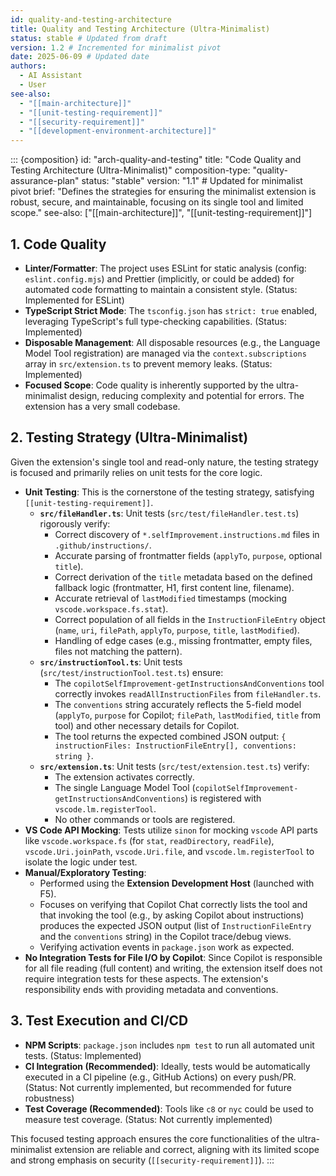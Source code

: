 ```yaml
---
id: quality-and-testing-architecture
title: Quality and Testing Architecture (Ultra-Minimalist)
status: stable # Updated from draft
version: 1.2 # Incremented for minimalist pivot
date: 2025-06-09 # Updated date
authors:
  - AI Assistant
  - User
see-also:
  - "[[main-architecture]]"
  - "[[unit-testing-requirement]]"
  - "[[security-requirement]]"
  - "[[development-environment-architecture]]"
---
```

::: {composition}
id: "arch-quality-and-testing"
title: "Code Quality and Testing Architecture (Ultra-Minimalist)"
composition-type: "quality-assurance-plan"
status: "stable"
version: "1.1" # Updated for minimalist pivot
brief: "Defines the strategies for ensuring the minimalist extension is robust, secure, and maintainable, focusing on its single tool and limited scope."
see-also: ["[[main-architecture]]", "[[unit-testing-requirement]]"]

## 1. Code Quality

*   **Linter/Formatter**: The project uses ESLint for static analysis (config: `eslint.config.mjs`) and Prettier (implicitly, or could be added) for automated code formatting to maintain a consistent style. (Status: Implemented for ESLint)
*   **TypeScript Strict Mode**: The `tsconfig.json` has `strict: true` enabled, leveraging TypeScript's full type-checking capabilities. (Status: Implemented)
*   **Disposable Management**: All disposable resources (e.g., the Language Model Tool registration) are managed via the `context.subscriptions` array in `src/extension.ts` to prevent memory leaks. (Status: Implemented)
*   **Focused Scope**: Code quality is inherently supported by the ultra-minimalist design, reducing complexity and potential for errors. The extension has a very small codebase.

## 2. Testing Strategy (Ultra-Minimalist)

Given the extension's single tool and read-only nature, the testing strategy is focused and primarily relies on unit tests for the core logic.

*   **Unit Testing**: This is the cornerstone of the testing strategy, satisfying `[[unit-testing-requirement]]`.
    *   **`src/fileHandler.ts`**: Unit tests (`src/test/fileHandler.test.ts`) rigorously verify:
        *   Correct discovery of `*.selfImprovement.instructions.md` files in `.github/instructions/`.
        *   Accurate parsing of frontmatter fields (`applyTo`, `purpose`, optional `title`).
        *   Correct derivation of the `title` metadata based on the defined fallback logic (frontmatter, H1, first content line, filename).
        *   Accurate retrieval of `lastModified` timestamps (mocking `vscode.workspace.fs.stat`).
        *   Correct population of all fields in the `InstructionFileEntry` object (`name`, `uri`, `filePath`, `applyTo`, `purpose`, `title`, `lastModified`).
        *   Handling of edge cases (e.g., missing frontmatter, empty files, files not matching the pattern).
    *   **`src/instructionTool.ts`**: Unit tests (`src/test/instructionTool.test.ts`) ensure:
        *   The `copilotSelfImprovement-getInstructionsAndConventions` tool correctly invokes `readAllInstructionFiles` from `fileHandler.ts`.
        *   The `conventions` string accurately reflects the 5-field model (`applyTo`, `purpose` for Copilot; `filePath`, `lastModified`, `title` from tool) and other necessary details for Copilot.
        *   The tool returns the expected combined JSON output: `{ instructionFiles: InstructionFileEntry[], conventions: string }`.
    *   **`src/extension.ts`**: Unit tests (`src/test/extension.test.ts`) verify:
        *   The extension activates correctly.
        *   The single Language Model Tool (`copilotSelfImprovement-getInstructionsAndConventions`) is registered with `vscode.lm.registerTool`.
        *   No other commands or tools are registered.
*   **VS Code API Mocking**: Tests utilize `sinon` for mocking `vscode` API parts like `vscode.workspace.fs` (for `stat`, `readDirectory`, `readFile`), `vscode.Uri.joinPath`, `vscode.Uri.file`, and `vscode.lm.registerTool` to isolate the logic under test.
*   **Manual/Exploratory Testing**: 
    *   Performed using the **Extension Development Host** (launched with F5).
    *   Focuses on verifying that Copilot Chat correctly lists the tool and that invoking the tool (e.g., by asking Copilot about instructions) produces the expected JSON output (list of `InstructionFileEntry` and the `conventions` string) in the Copilot trace/debug views.
    *   Verifying activation events in `package.json` work as expected.
*   **No Integration Tests for File I/O by Copilot**: Since Copilot is responsible for all file reading (full content) and writing, the extension itself does not require integration tests for these aspects. The extension's responsibility ends with providing metadata and conventions.

## 3. Test Execution and CI/CD

*   **NPM Scripts**: `package.json` includes `npm test` to run all automated unit tests. (Status: Implemented)
*   **CI Integration (Recommended)**: Ideally, tests would be automatically executed in a CI pipeline (e.g., GitHub Actions) on every push/PR. (Status: Not currently implemented, but recommended for future robustness)
*   **Test Coverage (Recommended)**: Tools like `c8` or `nyc` could be used to measure test coverage. (Status: Not currently implemented)

This focused testing approach ensures the core functionalities of the ultra-minimalist extension are reliable and correct, aligning with its limited scope and strong emphasis on security (`[[security-requirement]]`).
:::